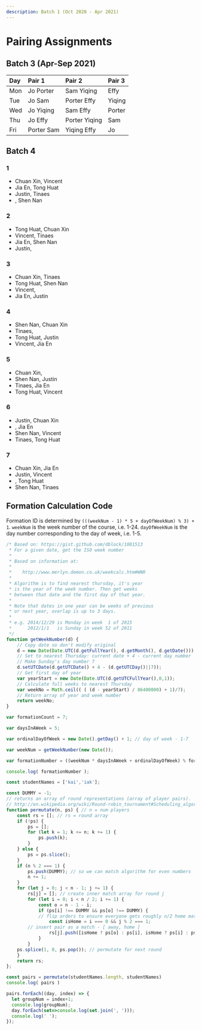 ```yaml
---
description: Batch 1 (Oct 2020 - Apr 2021)
---
```


# Pairing Assignments

## Batch 3 \(Apr-Sep 2021\)

| Day | Pair 1 | Pair 2 | Pair 3 |
| :--- | :--- | :--- | :--- |
| Mon | Jo Porter | Sam Yiqing | Effy |
| Tue | Jo Sam | Porter Effy | Yiqing |
| Wed | Jo Yiqing | Sam Effy | Porter |
| Thu | Jo Effy | Porter Yiqing | Sam |
| Fri | Porter Sam | Yiqing Effy | Jo |

## Batch 4

### 1

* Chuan Xin, Vincent
* Jia En, Tong Huat
* Justin, Tinaes
* , Shen Nan

### 2

* Tong Huat, Chuan Xin
* Vincent, Tinaes
* Jia En, Shen Nan
* Justin,

### 3

* Chuan Xin, Tinaes
* Tong Huat, Shen Nan
* Vincent,
* Jia En, Justin

### 4

* Shen Nan, Chuan Xin
* Tinaes,
* Tong Huat, Justin
* Vincent, Jia En

### 5

* Chuan Xin,
* Shen Nan, Justin
* Tinaes, Jia En
* Tong Huat, Vincent

### 6

* Justin, Chuan Xin
* , Jia En
* Shen Nan, Vincent
* Tinaes, Tong Huat

### 7

* Chuan Xin, Jia En
* Justin, Vincent
* , Tong Huat
* Shen Nan, Tinaes

## Formation Calculation Code

Formation ID is determined by `(((weekNum - 1) * 5 + dayOfWeekNum) % 3) + 1`. `weekNum` is the week number of the course, i.e. 1-24. `dayOfWeekNum` is the day number corresponding to the day of week, i.e. 1-5.

```javascript
/* Based on: https://gist.github.com/dblock/1081513
 * For a given date, get the ISO week number
 *
 * Based on information at:
 *
 *    http://www.merlyn.demon.co.uk/weekcalc.htm#WNR
 *
 * Algorithm is to find nearest thursday, it's year
 * is the year of the week number. Then get weeks
 * between that date and the first day of that year.
 *
 * Note that dates in one year can be weeks of previous
 * or next year, overlap is up to 3 days.
 *
 * e.g. 2014/12/29 is Monday in week  1 of 2015
 *      2012/1/1   is Sunday in week 52 of 2011
 */
function getWeekNumber(d) {
    // Copy date so don't modify original
    d = new Date(Date.UTC(d.getFullYear(), d.getMonth(), d.getDate()));
    // Set to nearest Thursday: current date + 4 - current day number
    // Make Sunday's day number 7
    d.setUTCDate(d.getUTCDate() + 4 - (d.getUTCDay()||7));
    // Get first day of year
    var yearStart = new Date(Date.UTC(d.getUTCFullYear(),0,1));
    // Calculate full weeks to nearest Thursday
    var weekNo = Math.ceil(( ( (d - yearStart) / 86400000) + 1)/7);
    // Return array of year and week number
    return weekNo;
}

var formationCount = 7;

var daysInAWeek = 5; 

var ordinalDayOfWeek = new Date().getDay() + 1; // day of week - 1-7

var weekNum = getWeekNumber(new Date());

var formationNumber = ((weekNum * daysInAWeek + ordinalDayOfWeek) % formationCount) + 1;

console.log( formationNumber );
```

```javascript
const studentNames = ['kai','iak'];

const DUMMY = -1;
// returns an array of round representations (array of player pairs).
// http://en.wikipedia.org/wiki/Round-robin_tournament#Scheduling_algorithm
function permutate(n, ps) { // n = num players
    const rs = []; // rs = round array
    if (!ps) {
        ps = [];
        for (let k = 1; k <= n; k += 1) {
            ps.push(k);
        }
    } else {
        ps = ps.slice();
    }
    if (n % 2 === 1) {
        ps.push(DUMMY); // so we can match algorithm for even numbers
        n += 1;
    }
    for (let j = 0; j < n - 1; j += 1) {
        rs[j] = []; // create inner match array for round j
        for (let i = 0; i < n / 2; i += 1) {
            const o = n - 1 - i;
            if (ps[i] !== DUMMY && ps[o] !== DUMMY) {
            // flip orders to ensure everyone gets roughly n/2 home matches
                const isHome = i === 0 && j % 2 === 1;
        // insert pair as a match - [ away, home ]
                rs[j].push([isHome ? ps[o] : ps[i], isHome ? ps[i] : ps[o]]);
            }
        }
    ps.splice(1, 0, ps.pop()); // permutate for next round
    }
    return rs;
};

const pairs = permutate(studentNames.length, studentNames)
console.log( pairs )

pairs.forEach((day, index) => {
  let groupNum = index+1;
  console.log(groupNum);
  day.forEach(set=>console.log(set.join(', ')));
  console.log(' ');
});
```

